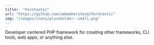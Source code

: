 ```yaml
---
title:  "Ferntastic"
url: "https://github.com/webmakersteve/Ferntastic"
img: "/images/icons/placeholder--small.png"
---
```


Developer centered PHP framework for creating other frameworks, CLI tools, web apps, or anything else.
